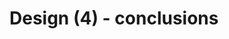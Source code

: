 
<!-- ======================================================================= -->
# Design (4) - conclusions
